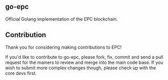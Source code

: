 ## go-epc

Official Golang implementation of the EPC blockchain.

## Contribution

Thank you for considering making contributions to EPC!

If you'd like to contribute to go-epc, please fork, fix, commit and send a pull request for the mainers to review and merge into the main code base.
If you wish to submit more complex changes though, please check up with the core devs first.
